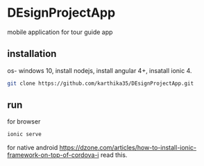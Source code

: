 # DEsignProjectApp
mobile application for tour guide app

## installation
   os- windows 10,
   install nodejs,
   install angular 4+,
   insatall ionic 4.
   
   ```bash
   git clone https://github.com/karthika35/DEsignProjectApp.git
```
## run
for browser 
   ```bash
   ionic serve
 ```
 for native 
   android https://dzone.com/articles/how-to-install-ionic-framework-on-top-of-cordova-i read this.

